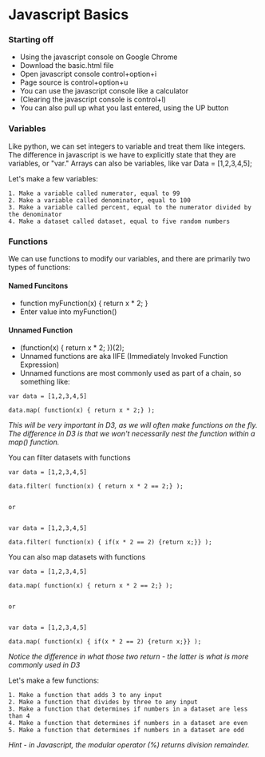 # Javascript Basics #

### Starting off ###
- Using the javascript console on Google Chrome
- Download the basic.html file
- Open javascript console control+option+i
- Page source is control+option+u
- You can use the javascript console like a calculator 
- (Clearing the javascript console is control+l)
- You can also pull up what you last entered, using the UP button


### Variables ###
Like python, we can set integers to variable and treat them like integers. The difference in javascript is we have to explicitly state that they are variables, or "var." Arrays can also be variables, like var Data = [1,2,3,4,5];


Let's make a few variables:

```
1. Make a variable called numerator, equal to 99
2. Make a variable called denominator, equal to 100
3. Make a variable called percent, equal to the numerator divided by the denominator
4. Make a dataset called dataset, equal to five random numbers 
```


### Functions ###
We can use functions to modify our variables, and there are primarily two types of functions:

#### Named Funcitons ####
 - function myFunction(x) { return x * 2; } 
 - Enter value into myFunction()
  
#### Unnamed Function ####
- (function(x) { return x * 2; })(2);
- Unnamed functions are aka IIFE (Immediately Invoked Function Expression)
- Unnamed functions are most commonly used as part of a chain, so something like:

```
var data = [1,2,3,4,5]

data.map( function(x) { return x * 2;} );
```
*This will be very important in D3, as we will often make functions on the fly. The difference in D3 is that we won't necessarily nest the function within a map() function.*


You can filter datasets with functions
```
var data = [1,2,3,4,5]

data.filter( function(x) { return x * 2 == 2;} );


or 


var data = [1,2,3,4,5]

data.filter( function(x) { if(x * 2 == 2) {return x;}} );
```


You can also map datasets with functions
```
var data = [1,2,3,4,5]

data.map( function(x) { return x * 2 == 2;} );


or 


var data = [1,2,3,4,5]

data.map( function(x) { if(x * 2 == 2) {return x;}} );
```
*Notice the difference in what those two return - the latter is what is more commonly used in D3*


Let's make a few functions: 

```
1. Make a function that adds 3 to any input
2. Make a function that divides by three to any input
3. Make a function that determines if numbers in a dataset are less than 4
4. Make a function that determines if numbers in a dataset are even
5. Make a function that determines if numbers in a dataset are odd
```
*Hint - in Javascript, the modular operator (%) returns division remainder.*




